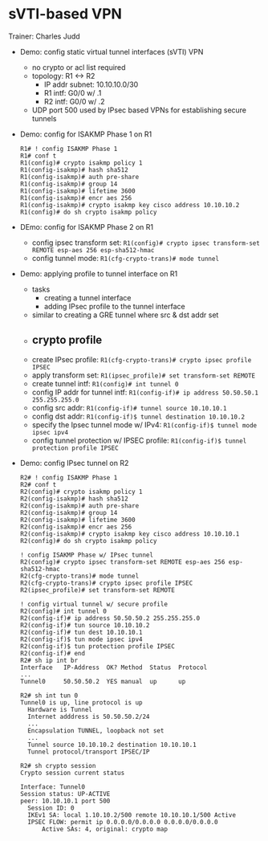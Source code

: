 # sVTI-based VPN

Trainer: Charles Judd


- Demo: config static virtual tunnel interfaces (sVTI) VPN
  - no crypto or acl list required
  - topology: R1 <-> R2
    - IP addr subnet: 10.10.10.0/30
    - R1 intf: G0/0 w/ .1
    - R2 intf: G0/0 w/ .2
  - UDP port 500 used by IPsec based VPNs for establishing secure tunnels


- Demo: config for ISAKMP Phase 1 on R1
  
  ```cisco
  R1# ! config ISAKMP Phase 1
  R1# conf t
  R1(config)# crypto isakmp policy 1
  R1(config-isakmp)# hash sha512
  R1(config-isakmp)# auth pre-share
  R1(config-isakmp)# group 14
  R1(config-isakmp)# lifetime 3600
  R1(config-isakmp)# encr aes 256
  R1(config-isakmp)# crypto isakmp key cisco address 10.10.10.2
  R1(config)# do sh crypto isakmp policy
  ```

- DEmo: config for ISAKMP Phase 2 on R1
  - config ipsec transform set: `R1(config)# crypto ipsec transform-set REMOTE esp-aes 256 esp-sha512-hmac`
  - config tunnel mode: `R1(cfg-crypto-trans)# mode tunnel`


- Demo: applying profile to tunnel interface on R1
  - tasks
    - creating a tunnel interface
    - adding IPsec profile to the tunnel interface
  - similar to creating a GRE tunnel where src & dst addr set
  - crypto profile
    - 
  - create IPsec profile: `R1(cfg-crypto-trans)# crypto ipsec profile IPSEC`
  - apply transform set: `R1(ipsec_profile)# set transform-set REMOTE`
  - create tunnel intf: `R1(config)# int tunnel 0`
  - config IP addr for tunnel intf: `R1(config-if)# ip address 50.50.50.1 255.255.255.0`
  - config src addr: `R1(config-if)# tunnel source 10.10.10.1`
  - config dst addr: `R1(config-if)$ tunnel destination 10.10.10.2`
  - specify the Ipsec tunnel mode w/ IPv4: `R1(config-if)$ tunnel mode ipsec ipv4`
  - config tunnel protection w/ IPSEC profile: `R1(config-if)$ tunnel protection profile IPSEC`


- Demo: config IPsec tunnel on R2

  ```cisco
  R2# ! config ISAKMP Phase 1
  R2# conf t
  R2(config)# crypto isakmp policy 1
  R2(config-isakmp)# hash sha512
  R2(config-isakmp)# auth pre-share
  R2(config-isakmp)# group 14
  R2(config-isakmp)# lifetime 3600
  R2(config-isakmp)# encr aes 256
  R2(config-isakmp)# crypto isakmp key cisco address 10.10.10.1
  R2(config)# do sh crypto isakmp policy

  ! config ISAKMP Phase w/ IPsec tunnel
  R2(config)# crypto ipsec transform-set REMOTE esp-aes 256 esp-sha512-hmac
  R2(cfg-crypto-trans)# mode tunnel
  R2(cfg-crypto-trans)# crypto ipsec profile IPSEC
  R2(ipsec_profile)# set transform-set REMOTE

  ! config virtual tunnel w/ secure profile
  R2(config)# int tunnel 0
  R2(config-if)# ip address 50.50.50.2 255.255.255.0
  R2(config-if)# tun source 10.10.10.2
  R2(config-if)# tun dest 10.10.10.1
  R2(config-if)$ tun mode ipsec ipv4
  R2(config-if)$ tun protection profile IPSEC
  R2(config-if)# end
  R2# sh ip int br
  Interface   IP-Address  OK? Method  Status  Protocol
  ...
  Tunnel0     50.50.50.2  YES manual  up      up

  R2# sh int tun 0
  Tunnel0 is up, line protocol is up
    Hardware is Tunnel
    Internet adddress is 50.50.50.2/24
    ...
    Encapsulation TUNNEL, loopback not set
    ...
    Tunnel source 10.10.10.2 destination 10.10.10.1
    Tunnel protocol/transport IPSEC/IP
  
  R2# sh crypto session
  Crypto session current status

  Interface: Tunnel0
  Session status: UP-ACTIVE
  peer: 10.10.10.1 port 500
    Session ID: 0
    IKEv1 SA: local 1.10.10.2/500 remote 10.10.10.1/500 Active
    IPSEC FLOW: permit ip 0.0.0.0/0.0.0.0 0.0.0.0/0.0.0.0
        Active SAs: 4, original: crypto map
  ```


